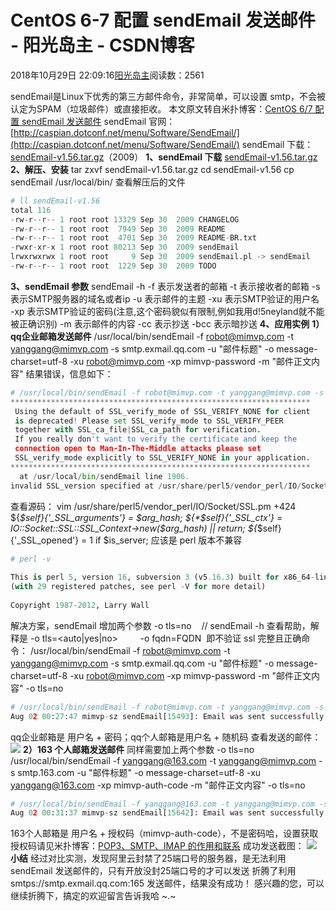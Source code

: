 
# CentOS 6-7 配置 sendEmail 发送邮件 - 阳光岛主 - CSDN博客

2018年10月29日 22:09:16[阳光岛主](https://me.csdn.net/sunboy_2050)阅读数：2561


sendEmail是Linux下优秀的第三方邮件命令，非常简单，可以设置 smtp，不会被认定为SPAM（垃圾邮件）或直接拒收。
本文原文转自米扑博客：[CentOS 6/7 配置 sendEmail 发送邮件](https://blog.mimvp.com/article/26981.html)
sendEmail 官网：[http://caspian.dotconf.net/menu/Software/SendEmail/](http://caspian.dotconf.net/menu/Software/SendEmail/)
sendEmail 下载：[sendEmail-v1.56.tar.gz](http://caspian.dotconf.net/menu/Software/SendEmail/sendEmail-v1.56.tar.gz)（2009）
**1、sendEmail 下载**
[sendEmail-v1.56.tar.gz](http://caspian.dotconf.net/menu/Software/SendEmail/sendEmail-v1.56.tar.gz)
**2、解压、安装**
tar zxvf sendEmail-v1.56.tar.gz
cd sendEmail-v1.56
cp sendEmail /usr/local/bin/
查看解压后的文件
```python
# ll sendEmail-v1.56
total 116
-rw-r--r-- 1 root root 13329 Sep 30  2009 CHANGELOG
-rw-r--r-- 1 root root  7949 Sep 30  2009 README
-rw-r--r-- 1 root root  4701 Sep 30  2009 README-BR.txt
-rwxr-xr-x 1 root root 80213 Sep 30  2009 sendEmail
lrwxrwxrwx 1 root root     9 Sep 30  2009 sendEmail.pl -> sendEmail
-rw-r--r-- 1 root root  1229 Sep 30  2009 TODO
```
**3、sendEmail 参数**
sendEmail -h
-f 表示发送者的邮箱
-t 表示接收者的邮箱
-s 表示SMTP服务器的域名或者ip
-u 表示邮件的主题
-xu 表示SMTP验证的用户名
-xp 表示SMTP验证的密码(注意,这个密码貌似有限制,例如我用d!5neyland就不能被正确识别)
-m 表示邮件的内容
-cc 表示抄送
-bcc 表示暗抄送
**4、应用实例**
**1）qq企业邮箱发送邮件**
/usr/local/bin/sendEmail -f robot@mimvp.com -t yanggang@mimvp.com -s smtp.exmail.qq.com -u "邮件标题" -o message-charset=utf-8 -xu robot@mimvp.com -xp mimvp-password -m "邮件正文内容"
结果错误，信息如下：
```python
# /usr/local/bin/sendEmail -f robot@mimvp.com -t yanggang@mimvp.com -s smtp.exmail.qq.com -u "邮件标题" -o message-charset=utf-8 -xu robot@mimvp.com -xp mimvp-password -m "邮件正文内容"
*******************************************************************
 Using the default of SSL_verify_mode of SSL_VERIFY_NONE for client
 is deprecated! Please set SSL_verify_mode to SSL_VERIFY_PEER
 together with SSL_ca_file|SSL_ca_path for verification.
 If you really don't want to verify the certificate and keep the
 connection open to Man-In-The-Middle attacks please set
 SSL_verify_mode explicitly to SSL_VERIFY_NONE in your application.
*******************************************************************
  at /usr/local/bin/sendEmail line 1906.
invalid SSL_version specified at /usr/share/perl5/vendor_perl/IO/Socket/SSL.pm line 424.
```
查看源码：
vim /usr/share/perl5/vendor_perl/IO/Socket/SSL.pm +424
${*$self}{'_SSL_arguments'} = $arg_hash;
${*$self}{'_SSL_ctx'} = IO::Socket::SSL::SSL_Context->new($arg_hash) || return;
${*$self}{'_SSL_opened'} = 1 if $is_server;
应该是 perl 版本不兼容
```python
# perl -v
 
This is perl 5, version 16, subversion 3 (v5.16.3) built for x86_64-linux-thread-multi
(with 29 registered patches, see perl -V for more detail)
 
Copyright 1987-2012, Larry Wall
```
解决方案，sendEmail 增加两个参数
-o tls=no    // sendEmail -h 查看帮助，解释是 -o tls=<auto|yes|no>         -o fqdn=FQDN  即不验证 ssl
完整且正确命令：
/usr/local/bin/sendEmail -f robot@mimvp.com -t yanggang@mimvp.com -s smtp.exmail.qq.com -u "邮件标题" -o message-charset=utf-8 -xu robot@mimvp.com -xp mimvp-password -m "邮件正文内容" -o tls=no
```python
# /usr/local/bin/sendEmail -f robot@mimvp.com -t yanggang@mimvp.com -s smtp.exmail.qq.com -u "邮件标题" -o message-charset=utf-8 -xu robot@mimvp.com -xp mimvp-password -m "邮件正文内容" -o tls=no
Aug 02 00:27:47 mimvp-sz sendEmail[15493]: Email was sent successfully!
```
qq企业邮箱是 用户名 + 密码；qq个人邮箱是用户名 + 随机码
查看发送的邮件：
![](https://cdn-blog.mimvp.com/wp-content/uploads/2018/10/centos-6-7-pei-zhi-sendmail-fa-song-you-jian-01.png)
**2）163 个人邮箱发送邮件**
同样需要加上两个参数 -o tls=no
/usr/local/bin/sendEmail -f yanggang@163.com -t yanggang@mimvp.com -s smtp.163.com -u "邮件标题" -o message-charset=utf-8 -xu yanggang@163.com -xp mimvp-auth-code -m "邮件正文内容" -o tls=no
```python
# /usr/local/bin/sendEmail -f yanggang@163.com -t yanggang@mimvp.com -s smtp.163.com -u "邮件标题" -o message-charset=utf-8 -xu yanggang@163.com -xp mimvp-auth-code -m "邮件正文内容" -o tls=no
Aug 02 00:31:37 mimvp-sz sendEmail[15642]: Email was sent successfully!
```
163个人邮箱是 用户名 + 授权码（mimvp-auth-code），不是密码哈，设置获取授权码请见米扑博客：[POP3、SMTP、IMAP 的作用和联系](https://blog.mimvp.com/article/6030.html)
成功发送截图：
![](https://cdn-blog.mimvp.com/wp-content/uploads/2018/10/centos-6-7-pei-zhi-sendmail-fa-song-you-jian-02.png)
**小结**
经过对比实测，发现阿里云封禁了25端口号的服务器，是无法利用 sendEmail 发送邮件的，只有开放没封25端口号的才可以发送
折腾了利用 smtps://smtp.exmail.qq.com:165 发送邮件，结果没有成功！
感兴趣的您，可以继续折腾下，搞定的欢迎留言告诉我哈 ~.~



